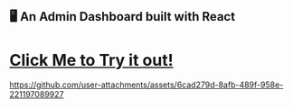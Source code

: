 ## 🖥️ An Admin Dashboard built with React

# [Click Me to Try it out!](https://adminops.netlify.app/)
https://github.com/user-attachments/assets/6cad279d-8afb-489f-958e-221197089927



